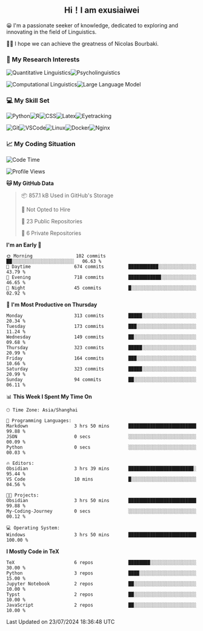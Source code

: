   

## <div align="center">Hi！I am exusiaiwei</div>  

😀 I'm a passionate seeker of knowledge, dedicated to exploring and innovating in the field of Linguistics.

🙋‍♂️ I hope we can achieve the greatness of Nicolas Bourbaki.

### 🔬 My Research Interests  

![Quantitative Linguistics](https://img.shields.io/badge/Quantitative%20Linguistics-%230072CC.svg?&style=for-the-badge&logo=appveyor&logoColor=white)![Psycholinguistics](https://img.shields.io/badge/Psycholinguistics-%2301a3a1.svg?&style=for-the-badge&logo=AWS%20Amplify&logoColor=white)

![Computational Linguistics](https://img.shields.io/badge/Computational%20Linguistics-%231877F2.svg?&style=for-the-badge&logo=Markdown&logoColor=white)![Large Language Model](https://img.shields.io/badge/Large%20Language%20Model-%23F76300.svg?&style=for-the-badge&logo=Android&logoColor=white)

### 💻 My Skill Set

![Python](https://img.shields.io/badge/Python-%2314354C.svg?style=for-the-badge&logo=python&logoColor=white&color=2AB3E3)![R](https://img.shields.io/badge/-R-276DC3?style=for-the-badge&logo=r&logoColor=white)![CSS](https://img.shields.io/badge/-CSS-1572B6?style=for-the-badge&logo=css3&logoColor=white)![Latex](https://img.shields.io/badge/-Latex-008080?style=for-the-badge&logo=latex&logoColor=white)![Eyetracking](https://img.shields.io/badge/Eyetracking-%230078D6?style=for-the-badge&logo=SearXNG&logoColor=#3050FF)

![Git](https://img.shields.io/badge/-Git-F05032?style=for-the-badge&logo=git&logoColor=white)![VSCode](https://img.shields.io/badge/-VSCode-007ACC?style=for-the-badge&logo=visual-studio-code&logoColor=white)![Linux](https://img.shields.io/badge/-Linux-FCC624?style=for-the-badge&logo=linux&logoColor=black)![Docker](https://img.shields.io/badge/-Docker-2496ED?style=for-the-badge&logo=docker&logoColor=white)![Nginx](https://img.shields.io/badge/-Nginx-009639?style=for-the-badge&logo=nginx&logoColor=white)

### 📈 My Coding Situation

<!--START_SECTION:waka-->
![Code Time](http://img.shields.io/badge/Code%20Time-222%20hrs%2048%20mins-blue)

![Profile Views](http://img.shields.io/badge/Profile%20Views-1-blue)

**🐱 My GitHub Data** 

> 📦 857.1 kB Used in GitHub's Storage 
 > 
> 🚫 Not Opted to Hire
 > 
> 📜 23 Public Repositories 
 > 
> 🔑 6 Private Repositories 
 > 
**I'm an Early 🐤** 

```text
🌞 Morning                102 commits         ██░░░░░░░░░░░░░░░░░░░░░░░   06.63 % 
🌆 Daytime                674 commits         ███████████░░░░░░░░░░░░░░   43.79 % 
🌃 Evening                718 commits         ████████████░░░░░░░░░░░░░   46.65 % 
🌙 Night                  45 commits          █░░░░░░░░░░░░░░░░░░░░░░░░   02.92 % 
```
📅 **I'm Most Productive on Thursday** 

```text
Monday                   313 commits         █████░░░░░░░░░░░░░░░░░░░░   20.34 % 
Tuesday                  173 commits         ███░░░░░░░░░░░░░░░░░░░░░░   11.24 % 
Wednesday                149 commits         ██░░░░░░░░░░░░░░░░░░░░░░░   09.68 % 
Thursday                 323 commits         █████░░░░░░░░░░░░░░░░░░░░   20.99 % 
Friday                   164 commits         ███░░░░░░░░░░░░░░░░░░░░░░   10.66 % 
Saturday                 323 commits         █████░░░░░░░░░░░░░░░░░░░░   20.99 % 
Sunday                   94 commits          ██░░░░░░░░░░░░░░░░░░░░░░░   06.11 % 
```


📊 **This Week I Spent My Time On** 

```text
🕑︎ Time Zone: Asia/Shanghai

💬 Programming Languages: 
Markdown                 3 hrs 50 mins       █████████████████████████   99.88 % 
JSON                     0 secs              ░░░░░░░░░░░░░░░░░░░░░░░░░   00.09 % 
Python                   0 secs              ░░░░░░░░░░░░░░░░░░░░░░░░░   00.03 % 

🔥 Editors: 
Obsidian                 3 hrs 39 mins       ████████████████████████░   95.44 % 
VS Code                  10 mins             █░░░░░░░░░░░░░░░░░░░░░░░░   04.56 % 

🐱‍💻 Projects: 
Obsidian                 3 hrs 50 mins       █████████████████████████   99.88 % 
My-Coding-Journey        0 secs              ░░░░░░░░░░░░░░░░░░░░░░░░░   00.12 % 

💻 Operating System: 
Windows                  3 hrs 50 mins       █████████████████████████   100.00 % 
```

**I Mostly Code in TeX** 

```text
TeX                      6 repos             ████████░░░░░░░░░░░░░░░░░   30.00 % 
Python                   3 repos             ████░░░░░░░░░░░░░░░░░░░░░   15.00 % 
Jupyter Notebook         2 repos             ██░░░░░░░░░░░░░░░░░░░░░░░   10.00 % 
Typst                    2 repos             ██░░░░░░░░░░░░░░░░░░░░░░░   10.00 % 
JavaScript               2 repos             ██░░░░░░░░░░░░░░░░░░░░░░░   10.00 % 
```




 Last Updated on 23/07/2024 18:36:48 UTC
<!--END_SECTION:waka-->
